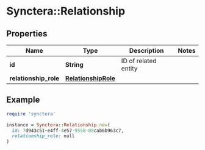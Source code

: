 # Synctera::Relationship

## Properties

| Name | Type | Description | Notes |
| ---- | ---- | ----------- | ----- |
| **id** | **String** | ID of related entity |  |
| **relationship_role** | [**RelationshipRole**](RelationshipRole.md) |  |  |

## Example

```ruby
require 'synctera'

instance = Synctera::Relationship.new(
  id: 7d943c51-e4ff-4e57-9558-08cab6b963c7,
  relationship_role: null
)
```

